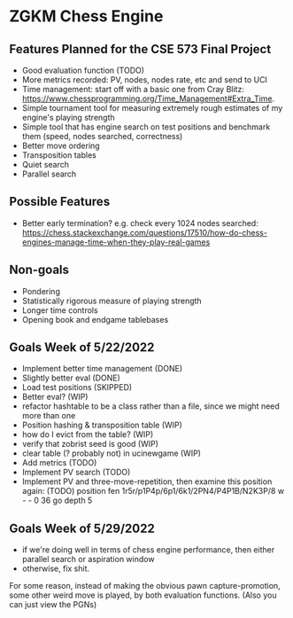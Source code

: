 # ZGKM Chess Engine

## Features Planned for the CSE 573 Final Project
* Good evaluation function (TODO)
* More metrics recorded: PV, nodes, nodes rate, etc and send to UCI
* Time management: start off with a basic one from Cray Blitz: https://www.chessprogramming.org/Time_Management#Extra_Time.
* Simple tournament tool for measuring extremely rough estimates of my engine's playing strength
* Simple tool that has engine search on test positions and benchmark them (speed, nodes searched, correctness)
* Better move ordering
* Transposition tables
* Quiet search
* Parallel search

## Possible Features
* Better early termination? e.g. check every 1024 nodes searched: https://chess.stackexchange.com/questions/17510/how-do-chess-engines-manage-time-when-they-play-real-games


## Non-goals
* Pondering
* Statistically rigorous measure of playing strength
* Longer time controls
* Opening book and endgame tablebases

## Goals Week of 5/22/2022
* Implement better time management (DONE)
* Slightly better eval (DONE)
* Load test positions (SKIPPED)
* Better eval? (WIP)
* refactor hashtable to be a class rather than a file, since we might need more than one
* Position hashing & transposition table (WIP)
* how do I evict from the table? (WIP)
* verify that zobrist seed is good (WIP)
* clear table (? probably not) in ucinewgame (WIP)
* Add metrics (TODO)
* Implement PV search (TODO)
* Implement PV and three-move-repetition, then examine this position again: (TODO)
position fen 1r5r/p1P4p/6p1/6k1/2PN4/P4P1B/N2K3P/8 w - - 0 36 
go depth 5

## Goals Week of 5/29/2022
* if we're doing well in terms of chess engine performance, then either parallel search or aspiration window
* otherwise, fix shit.

For some reason, instead of making the obvious pawn capture-promotion, some other weird move is played,
by both evaluation functions. (Also you can just view the PGNs)

